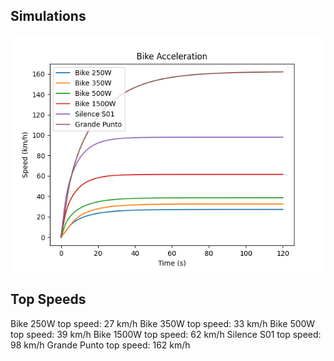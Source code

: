 
## Simulations
![Simulation](images/simulation.png "Simulation")

## Top Speeds
Bike 250W top speed: 27 km/h
Bike 350W top speed: 33 km/h
Bike 500W top speed: 39 km/h
Bike 1500W top speed: 62 km/h
Silence S01 top speed: 98 km/h
Grande Punto top speed: 162 km/h
